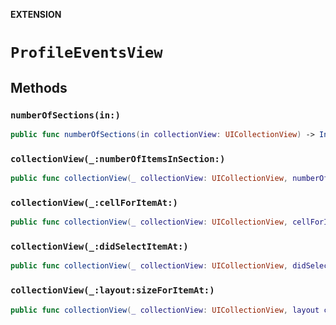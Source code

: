 **EXTENSION**

# `ProfileEventsView`

## Methods
### `numberOfSections(in:)`

```swift
public func numberOfSections(in collectionView: UICollectionView) -> Int
```

### `collectionView(_:numberOfItemsInSection:)`

```swift
public func collectionView(_ collectionView: UICollectionView, numberOfItemsInSection section: Int) -> Int
```

### `collectionView(_:cellForItemAt:)`

```swift
public func collectionView(_ collectionView: UICollectionView, cellForItemAt indexPath: IndexPath) -> UICollectionViewCell
```

### `collectionView(_:didSelectItemAt:)`

```swift
public func collectionView(_ collectionView: UICollectionView, didSelectItemAt indexPath: IndexPath)
```

### `collectionView(_:layout:sizeForItemAt:)`

```swift
public func collectionView(_ collectionView: UICollectionView, layout collectionViewLayout: UICollectionViewLayout, sizeForItemAt indexPath: IndexPath) -> CGSize
```
